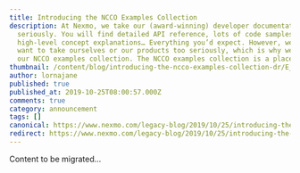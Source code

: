 ```yaml
---
title: Introducing the NCCO Examples Collection
description: At Nexmo, we take our (award-winning) developer documentation very
  seriously. You will find detailed API reference, lots of code samples,
  high-level concept explanations… Everything you’d expect. However, we don’t
  want to take ourselves or our products too seriously, which is why we shared
  our NCCO examples collection. The NCCO examples collection is a place for […]
thumbnail: /content/blog/introducing-the-ncco-examples-collection-dr/E_NCCO-Examples_1200x600.png
author: lornajane
published: true
published_at: 2019-10-25T08:00:57.000Z
comments: true
category: announcement
tags: []
canonical: https://www.nexmo.com/legacy-blog/2019/10/25/introducing-the-ncco-examples-collection-dr
redirect: https://www.nexmo.com/legacy-blog/2019/10/25/introducing-the-ncco-examples-collection-dr
---
```


Content to be migrated...
